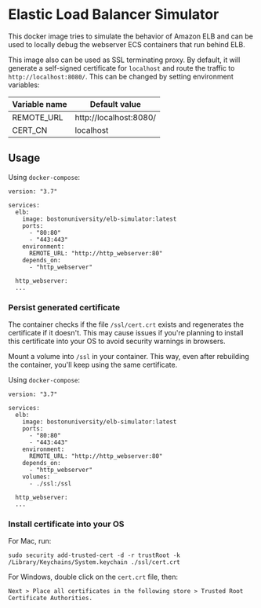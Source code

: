 # Elastic Load Balancer Simulator

This docker image tries to simulate the behavior of Amazon ELB and can be used
to locally debug the webserver ECS containers that run behind ELB.

This image also can be used as SSL terminating proxy. By default, it will generate
a self-signed certificate for `localhost` and route the traffic to `http://localhost:8080/`.
This can be changed by setting environment variables:

Variable name | Default value
--------------|------------------------
REMOTE_URL    | http://localhost:8080/
CERT_CN       | localhost

## Usage

Using `docker-compose`:
```
version: "3.7"

services:
  elb:
    image: bostonuniversity/elb-simulator:latest
    ports:
      - "80:80"
      - "443:443"
    environment:
      REMOTE_URL: "http://http_webserver:80"
    depends_on:
      - "http_webserver"

  http_webserver:
  ...
```

### Persist generated certificate

The container checks if the file `/ssl/cert.crt` exists and regenerates the
certificate if it doesn't. This may cause issues if you're planning to install
this certificate into your OS to avoid security warnings in browsers.

Mount a volume into `/ssl` in your container. This way, even after rebuilding
the container, you'll keep using the same certificate.

Using `docker-compose`:
```
version: "3.7"

services:
  elb:
    image: bostonuniversity/elb-simulator:latest
    ports:
      - "80:80"
      - "443:443"
    environment:
      REMOTE_URL: "http://http_webserver:80"
    depends_on:
      - "http_webserver"
    volumes:
      - ./ssl:/ssl

  http_webserver:
  ...
```

### Install certificate into your OS

For Mac, run:
```
sudo security add-trusted-cert -d -r trustRoot -k /Library/Keychains/System.keychain ./ssl/cert.crt
```

For Windows, double click on the `cert.crt` file, then:
```
Next > Place all certificates in the following store > Trusted Root Certificate Authorities.
```
